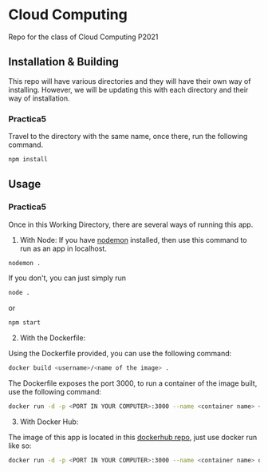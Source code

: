 # Cloud Computing

Repo for the class of Cloud Computing P2021

## Installation & Building

This repo will have various directories and they will have their own way of installing. However, we will be updating this with each directory and their way of installation.

### Practica5

Travel to the directory with the same name, once there, run the following command.

```bash
npm install
```



## Usage

### Practica5

Once in this Working Directory, there are several ways of running this app.

1. With Node:
If you have [nodemon](https://www.npmjs.com/package/nodemon) installed, then use this command to run as an app in localhost.

```bash
nodemon .
```

If you don't, you can just simply run

```bash
node .
```

or

```bash
npm start
```

2. With the Dockerfile:

Using the Dockerfile provided, you can use the following command:

```bash
docker build <username>/<name of the image> .
```

The Dockerfile exposes the port 3000, to run a container of the image built, use the following command:

```bash
docker run -d -p <PORT IN YOUR COMPUTER>:3000 --name <container name> <image name>
```

3. With Docker Hub:

The image of this app is located in this [dockerhub repo](https://hub.docker.com/repository/docker/overripewings4/docker-p5), just use
docker run like so:

```bash
docker run -d -p <PORT IN YOUR COMPUTER>:3000 --name <container name> overripewings4/docker-p5
```

